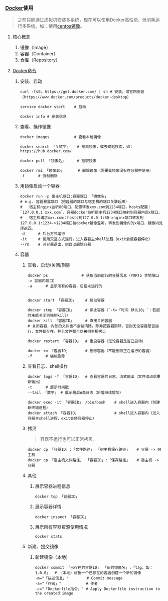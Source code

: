 ### [Docker](https://github.com/docker/docker-ce)使用
>之前只能通过虚拟机安装多系统，现在可以使用Docker高性能、低消耗运行多系统。如：使用[centos镜像](https://hub.docker.com/search?q=centos&type=image)。

1. 核心概念

    1. 镜像（Image）
    2. 容器（Container）
    3. 仓库（Repository）
2. [Docker命令](https://docs.docker.com/reference)

    1. 安装、启动

        ```shell
        curl -fsSL https://get.docker.com/ | sh # 安装。或官网安装（https://www.docker.com/products/docker-desktop）

        service docker start    # 启动

        docker info # 安装信息
        ```
    2. 查看、操作镜像

        ```shell
        docker images           # 查看本地镜像

        docker search 「关键字」   # 搜索镜像，或去网站搜索，如：https://hub.docker.com/

        docker pull 「镜像名」     # 拉取镜像

        docker rmi 「镜像ID」      # 删除镜像（需要此镜像没有在容器中使用）
        -f      # 强制删除
        ```
    3. 用镜像启动一个容器

        ```shell
        docker run -p 宿主机端口:容器端口 「镜像名」
        # e.g. 容器暴露端口（把容器的端口与宿主机的端口关联起来）
        #   宿主机nginx监听80端口、配置转发xxx.com到1234端口，hosts配置：`127.0.0.1 xxx.com`，容器docker监听宿主机1234端口映射到容器内部x端口。
        #   宿主机请求xxx.com：hosts到127.0.0.1:80->nginx端口转发到127.0.0.1:1234->1234端口被docker镜像监听，转发到镜像内的x端口，镜像内处理返回。
        -d      # 后台方式运行
        -it     # 使用交互方式运行，进入容器主shell进程（exit会使容器停止）
        --rm    # 若容器退出，则自动删除容器
        ```
    4. 容器

        1. 查看、启动/关闭/删除

            ```shell
            docker ps               # 获取当前运行的容器信息（PORTS 本地端口 -> 容器内端口）
            -a      # 显示所有的容器，包括未运行的


            docker start 「容器ID」    # 启动容器

            docker stop 「容器ID」     # 停止容器（`-t=「时间 默认10」`：若超时未能关闭则强制kill）
            docker kill 「容器ID」     # 直接关闭容器
            # 关闭容器，内部的文件也不会被清除。除非把容器删除，否则无论容器是否运行，文件都存在，并且文件都可以被宿主机拷贝

            docker restart 「容器ID」  # 重启容器（无论容器是否已启动）

            docker rm 「容器ID」       # 删除容器（不能删除正在运行的容器）
            -f      # 强制删除
            ```
        2. 查看日志、shell操作

            ```shell
            docker logs -f 「容器ID」  # 查看容器的日志。流式输出（文件改动后重新输出）
            -t      # 展示时间戳
            --tail 「数字」 # 展示最后n条日志（新增继续增加）

            docker exec -it 「容器ID」 /bin/bash    # shell进入容器内（创建新终端进程）
            docker attach 「容器ID」                # shell进入容器内（进入容器主shell进程，exit会使容器停止）
            ```
        3. 拷贝

            >容器不运行也可以正常拷贝。

            ```shell
            docker cp 「容器ID」:「文件路径」 「宿主机保存路径」   # 容器 -> 宿主机
            docker cp 「宿主机文件路径」 「容器ID」:「保存路径」   # 宿主机 -> 容器
            ```
        4. 其他

            1. 展示容器进程信息

                ```shell
                docker top 「容器ID」
                ```
            2. 展示容器详情

                ```shell
                docker inspect 「容器ID」
                ```
            3. 展示所有容器资源使用情况

                ```shell
                docker stats
                ```
        5. 新建、提交镜像

            1. 新建镜像（本地）

                ```shell
                docker commit 「已存在的容器ID」 「新的镜像名」:「tag，如：1.0.0」  # （本地）根据一个已存在的容器创建一个新的镜像
                -m="「描述信息」"        # Commit message
                -a="「作者」"           # 作者
                -c="「Dockerfile指令」" # Apply Dockerfile instruction to the created image
                ```
